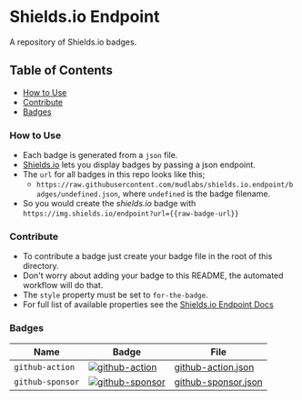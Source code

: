 # Shields.io Endpoint

A repository of Shields.io badges.

## Table of Contents
- [How to Use](#how-to-use)
- [Contribute](#contribute)
- [Badges](#badges)


### How to Use
- Each badge is generated from a `json` file.
- [Shields.io](https://shields.io/) lets you display badges by passing a json endpoint.
- The `url` for all badges in this repo looks like this;
  - `https://raw.githubusercontent.com/mudlabs/shields.io.endpoint/badges/undefined.json`, where `undefined` is the badge filename.
- So you would create the _shields.io_ badge with `https://img.shields.io/endpoint?url={{raw-badge-url}}`


### Contribute
- To contribute a badge just create your badge file in the root of this directory.
- Don't worry about adding your badge to this README, the automated workflow will do that.
- The `style` property must be set to `for-the-badge`.
- For full list of available properties see the [Shields.io Endpoint Docs](https://shields.io/endpoint)


### Badges
| Name | Badge | File |
| --- | --- | --- |
| `github-action` | [![github-action]](./github-action.json) | [github-action.json](./github-action.json) |
| `github-sponsor` | [![github-sponsor]](./github-sponsor.json) | [github-sponsor.json](./github-sponsor.json) |



<!-- badges markdown goes here -->
[github-action]: https://img.shields.io/endpoint?url=https://raw.githubusercontent.com/mudlabs/shields.io.endpoint/badges/github-action.json
[github-sponsor]: https://img.shields.io/endpoint?url=https://raw.githubusercontent.com/mudlabs/shields.io.endpoint/badges/github-sponsor.json

